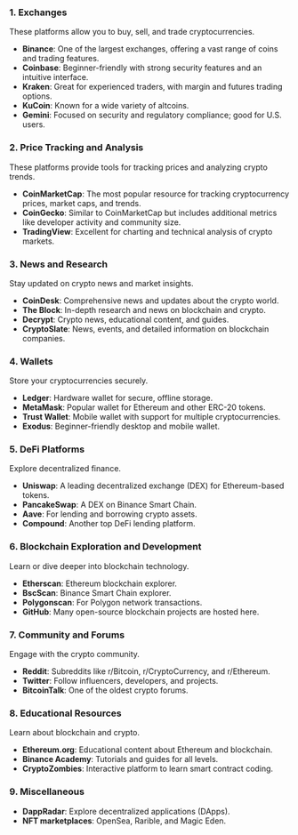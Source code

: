 ### **1. Exchanges**

These platforms allow you to buy, sell, and trade cryptocurrencies.

- **Binance**: One of the largest exchanges, offering a vast range of coins and trading features.
- **Coinbase**: Beginner-friendly with strong security features and an intuitive interface.
- **Kraken**: Great for experienced traders, with margin and futures trading options.
- **KuCoin**: Known for a wide variety of altcoins.
- **Gemini**: Focused on security and regulatory compliance; good for U.S. users.

### **2. Price Tracking and Analysis**

These platforms provide tools for tracking prices and analyzing crypto trends.

- **CoinMarketCap**: The most popular resource for tracking cryptocurrency prices, market caps, and trends.
- **CoinGecko**: Similar to CoinMarketCap but includes additional metrics like developer activity and community size.
- **TradingView**: Excellent for charting and technical analysis of crypto markets.

### **3. News and Research**

Stay updated on crypto news and market insights.

- **CoinDesk**: Comprehensive news and updates about the crypto world.
- **The Block**: In-depth research and news on blockchain and crypto.
- **Decrypt**: Crypto news, educational content, and guides.
- **CryptoSlate**: News, events, and detailed information on blockchain companies.

### **4. Wallets**

Store your cryptocurrencies securely.

- **Ledger**: Hardware wallet for secure, offline storage.
- **MetaMask**: Popular wallet for Ethereum and other ERC-20 tokens.
- **Trust Wallet**: Mobile wallet with support for multiple cryptocurrencies.
- **Exodus**: Beginner-friendly desktop and mobile wallet.

### **5. DeFi Platforms**

Explore decentralized finance.

- **Uniswap**: A leading decentralized exchange (DEX) for Ethereum-based tokens.
- **PancakeSwap**: A DEX on Binance Smart Chain.
- **Aave**: For lending and borrowing crypto assets.
- **Compound**: Another top DeFi lending platform.

### **6. Blockchain Exploration and Development**

Learn or dive deeper into blockchain technology.

- **Etherscan**: Ethereum blockchain explorer.
- **BscScan**: Binance Smart Chain explorer.
- **Polygonscan**: For Polygon network transactions.
- **GitHub**: Many open-source blockchain projects are hosted here.

### **7. Community and Forums**

Engage with the crypto community.

- **Reddit**: Subreddits like r/Bitcoin, r/CryptoCurrency, and r/Ethereum.
- **Twitter**: Follow influencers, developers, and projects.
- **BitcoinTalk**: One of the oldest crypto forums.

### **8. Educational Resources**

Learn about blockchain and crypto.

- **Ethereum.org**: Educational content about Ethereum and blockchain.
- **Binance Academy**: Tutorials and guides for all levels.
- **CryptoZombies**: Interactive platform to learn smart contract coding.

### **9. Miscellaneous**

- **DappRadar**: Explore decentralized applications (DApps).
- **NFT marketplaces**: OpenSea, Rarible, and Magic Eden.

